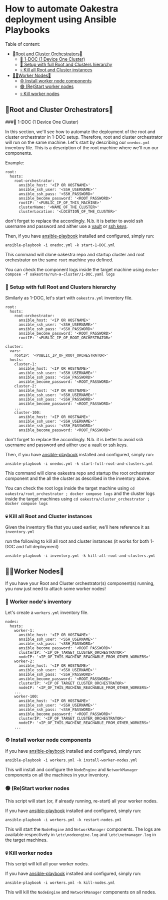 # How to automate Oakestra deployment using Ansible Playbooks

Table of content:

- [🌳Root and Cluster Orchestrators🌳](#Root-and-Cluster-Orchestrators)
	- [🌱 1-DOC (1 Device One Cluster)](#-1-DOC-1-Device-One-Cluster)
	- [🌳 Setup with full Root and Clusters hierarchy](#-Setup-with-full-Root-and-Clusters-hierarchy)
	- [💀 Kill all Root and Cluster instances](#-Kill-all-Root-and-Cluster-instances)
- [👷‍♀️Worker Nodes👷](#Worker-Nodes)
	- [⚙️ Install worker node components](#-Install-worker-node-components)
	- [🟢 (Re)Start worker nodes](#-ReStart-worker-nodes)
	- [💀 Kill worker nodes](#-Kill-worker-nodes)

## 🌳Root and Cluster Orchestrators🌳

###🌱 1-DOC (1 Device One Cluster)

In this section, we'll see how to automate the deployment of the root and cluster orchestrator in 1-DOC setup. Therefore, root and cluster orchestrator will run on the same machine. 
Let's start by describing our `onedoc.yml` inventory file. This is a description of the root machine where we'll run our components. 

Example:

```
root:
  hosts:
    root-orchestrator: 
      ansible_host: '<IP OR HOSTNAME>'
      ansible_ssh_user: '<SSH_USERNAME>''
      ansible_ssh_pass: '<SSH_PASSWORD>'
      ansible_become_password: '<ROOT_PASSWORD>'
      rootIP: '<PUBLIC_IP_OF_THIS_MACHINE>'
      clusterName: '<NAME_OF_THE_CLUSTER>'
      clusterLocation: '<LOCATION_OF_THE_CLUSTER>'
```
don't forget to replace the <KEYWORDS> accordingly. 
N.b. it is better to avoid ssh username and password and aither use a [vault](https://docs.ansible.com/ansible/latest/tips_tricks/ansible_tips_tricks.html#tip-for-variables-and-vaults) or [ssh keys](https://docs.ansible.com/ansible/latest/inventory_guide/intro_inventory.html#connecting-to-hosts-behavioral-inventory-parameters). 

Then, if you have [ansible-playbook](https://docs.ansible.com/ansible/latest/installation_guide/intro_installation.html) installed and configured, simply run:

```
ansible-playbook -i onedoc.yml -k start-1-DOC.yml
```

This command will clone oakestra repo and startup cluster and root orchestrator on the same `root` machine you defined. 

You can check the component logs inside the target machine using `docker compose -f oakestra/run-a-cluster/1-DOC.yaml logs`

### 🌳 Setup with full Root and Clusters hierarchy

Similarly as 1-DOC, let's start with `oakestra.yml` inventory file. 

```
root:
  hosts:
    root-orchestrator: 
      ansible_host: '<IP OR HOSTNAME>'
      ansible_ssh_user: '<SSH_USERNAME>''
      ansible_ssh_pass: '<SSH_PASSWORD>'
      ansible_become_password: '<ROOT_PASSWORD>'
      rootIP: '<PUBLIC_IP_OF_ROOT_ORCHESTRATOR>'
      
cluster:
  vars:
    rootIP: '<PUBLIC_IP_OF_ROOT_ORCHESTRATOR>'
  hosts:
    cluster-1: 
      ansible_host: '<IP OR HOSTNAME>'
      ansible_ssh_user: '<SSH_USERNAME>''
      ansible_ssh_pass: '<SSH_PASSWORD>'
      ansible_become_password: '<ROOT_PASSWORD>'
    cluster-2: 
      ansible_host: '<IP OR HOSTNAME>'
      ansible_ssh_user: '<SSH_USERNAME>''
      ansible_ssh_pass: '<SSH_PASSWORD>'
      ansible_become_password: '<ROOT_PASSWORD>'
    ...
    cluster-100: 
      ansible_host: '<IP OR HOSTNAME>'
      ansible_ssh_user: '<SSH_USERNAME>''
      ansible_ssh_pass: '<SSH_PASSWORD>'
      ansible_become_password: '<ROOT_PASSWORD>'
```
don't forget to replace the <KEYWORDS> accordingly. 
N.b. it is better to avoid ssh username and password and aither use a [vault](https://docs.ansible.com/ansible/latest/tips_tricks/ansible_tips_tricks.html#tip-for-variables-and-vaults) or [ssh keys](https://docs.ansible.com/ansible/latest/inventory_guide/intro_inventory.html#connecting-to-hosts-behavioral-inventory-parameters). 

Then, if you have [ansible-playbook](https://docs.ansible.com/ansible/latest/installation_guide/intro_installation.html) installed and configured, simply run:

```
ansible-playbook -i onedoc.yml -k start-full-root-and-clusters.yml
```

This command will clone oakestra repo and startup the root orchestrator component and the all the cluster as described in the inventory above. 

You can check the root logs inside the target machine using `cd oakestra/root_orchestrator ; docker compose logs` and the cluster logs inside the target machines using `cd oakestra/cluster_orchestrator ; docker compose logs`


### 💀 Kill all Root and Cluster instances

Given the inventory file that you used earlier, we'll here reference it as `inventory.yml`

run the following to kill all root and cluster instances (it works for both 1-DOC and full deployment)

```
ansible-playbook -i inventory.yml -k kill-all-root-and-clusters.yml
```

## 👷‍♀️Worker Nodes👷

If you have your Root and Cluster orchestrator(s) component(s) running, you now just need to attach some worker nodes! 

### 📝 Worker node's inventory 

Let's create a `workers.yml` inventory file. 

```
nodes:
  hosts:
    worker-1:
      ansible_host: '<IP OR HOSTNAME>'
      ansible_ssh_user: '<SSH_USERNAME>''
      ansible_ssh_pass: '<SSH_PASSWORD>'
      ansible_become_password: '<ROOT_PASSWORD>'
      clusterIP: '<IP_OF_TARGET_CLUSTER_ORCHESTRATOR>'
      nodeIP: '<IP_OF_THIS_MACHINE_REACHABLE_FROM_OTHER_WORKERS>'
    worker-2:
      ansible_host: '<IP OR HOSTNAME>'
      ansible_ssh_user: '<SSH_USERNAME>''
      ansible_ssh_pass: '<SSH_PASSWORD>'
      ansible_become_password: '<ROOT_PASSWORD>'
      clusterIP: '<IP_OF_TARGET_CLUSTER_ORCHESTRATOR>'
      nodeIP: '<IP_OF_THIS_MACHINE_REACHABLE_FROM_OTHER_WORKERS>'
    ...
    worker-100:
      ansible_host: '<IP OR HOSTNAME>'
      ansible_ssh_user: '<SSH_USERNAME>''
      ansible_ssh_pass: '<SSH_PASSWORD>'
      ansible_become_password: '<ROOT_PASSWORD>'
      clusterIP: '<IP_OF_TARGET_CLUSTER_ORCHESTRATOR>'
      nodeIP: '<IP_OF_THIS_MACHINE_REACHABLE_FROM_OTHER_WORKERS>'
    ...
```

### ⚙️ Install worker node components 

If you have [ansible-playbook](https://docs.ansible.com/ansible/latest/installation_guide/intro_installation.html) installed and configured, simply run:

```
ansible-playbook -i workers.yml -k install-worker-nodes.yml
```

This will install and configure the `NodeEngine` and `NetworkManager` components on all the machines in your inventory. 

### 🟢 (Re)Start worker nodes

This script will start (or, if already running, re-start) all your worker nodes. 

If you have [ansible-playbook](https://docs.ansible.com/ansible/latest/installation_guide/intro_installation.html) installed and configured, simply run:

```
ansible-playbook -i workers.yml -k restart-nodes.yml
```

This will start the  `NodeEngine` and `NetworkManager` components. The logs are available respectively in `\etc\nodeengine.log` and `\etc\netmanager.log` in the target machines. 

### 💀 Kill worker nodes

This script will kill all your worker nodes. 

If you have [ansible-playbook](https://docs.ansible.com/ansible/latest/installation_guide/intro_installation.html) installed and configured, simply run:

```
ansible-playbook -i workers.yml -k kill-nodes.yml
```

This will kill the  `NodeEngine` and `NetworkManager` components on all nodes.  





